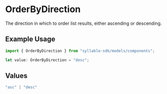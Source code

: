# OrderByDirection

The direction in which to order list results, either ascending or descending.

## Example Usage

```typescript
import { OrderByDirection } from "syllable-sdk/models/components";

let value: OrderByDirection = "desc";
```

## Values

```typescript
"asc" | "desc"
```